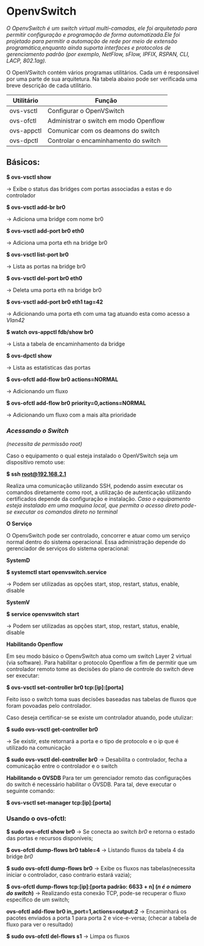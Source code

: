 # OpenvSwitch

*O OpenvSwitch é um switch virtual multi-camadas, ele foi arquitetado para permitir configuração e programação de forma automatizada.Ele foi projetado para permitir a automação de rede por meio de extensão programática,enquanto ainda suporta interfaces e protocolos de gerenciamento padrão (por exemplo, NetFlow, sFlow, IPFIX, RSPAN, CLI, LACP, 802.1ag).*



O OpenVSwitch contém vários programas utilitários. Cada um é responsável por uma parte de sua arquitetura. Na tabela abaixo pode ser verificada uma breve descrição de cada utilitário.


Utilitário | Função
-----------|-------------
ovs-vsctl  | Configurar o OpenVSwitch
ovs-ofctl  | Administrar o switch em modo Openflow
ovs-appctl | Comunicar com os deamons do switch
ovs-dpctl  | Controlar o encaminhamento do switch

## Básicos:


**$ ovs-vsctl show**

-> Exibe o status das bridges com portas associadas a estas e do controlador

**$ ovs-vsctl add-br br0**

-> Adiciona uma bridge com nome br0

**$ ovs-vsctl add-port br0 eth0**

-> Adiciona uma porta eth na bridge br0

**$ ovs-vsctl list-port br0**

-> Lista as portas na bridge br0

**$ ovs-vsctl del-port br0 eth0**

-> Deleta uma porta eth na bridge br0

**$ ovs-vsctl add-port br0 eth1 tag=42**

-> Adicionando uma porta eth com uma tag atuando esta como acesso a _Vlan42_

**$ watch ovs-appctl fdb/show br0**

-> Lista a tabela de encaminhamento da bridge

**$ ovs-dpctl show**

-> Lista as estatisticas das portas

**$ ovs-ofctl add-flow br0 actions=NORMAL**

-> Adicionando um fluxo

**$ ovs-ofctl add-flow br0 priority=0,actions=NORMAL**

 -> Adicionando um fluxo com a mais alta prioridade


###			*Acessando o Switch*
*(necessita de permissão root)*

Caso o equipamento o qual esteja instalado o OpenVSwitch seja um dispositivo remoto use:

**$ ssh root@192.168.2.1**

Realiza uma comunicação utilizando SSH, podendo assim executar os comandos diretamente como root, a utilização de autenticação utilizando certificados depende da configuração e instalação.
*Caso o equipamento esteja instalado em uma maquina local, que permita o acesso direto pode-se executar os comandos direto no terminal*

**O Serviço**

O OpenvSwitch pode ser controlado, concorrer e atuar como um serviço normal dentro do sistema operacional. Essa administração depende do gerenciador de serviços do sistema operacional:

**SystemD**

**$ systemctl start openvswitch.service**

-> Podem ser utilizadas as opções start, stop, restart, status, enable, disable

**SystemV**

**$ service openvswitch start**

-> Podem ser utilizadas as opções start, stop, restart, status, enable, disable

**Habilitando Openflow**

Em seu modo básico o OpenvSwitch atua como um switch Layer 2 virtual (via software). Para habilitar o protocolo Openflow a fim de permitir que um controlador remoto tome as decisões do plano de controle do switch deve ser executar:

**$ ovs-vsctl set-controller br0 tcp:[ip]:[porta]**

Feito isso o switch toma suas decisões baseadas nas tabelas de fluxos que foram povoadas pelo controlador.

Caso deseja certificar-se se existe um controlador atuando, pode utulizar:

**$ sudo ovs-vsctl get-controller br0**

-> Se existir, este retornará a porta e o tipo de protocolo e o ip que é utilizado na comunicação

**$ sudo ovs-vsctl del-controller br0**
-> Desabilita o controlador, fecha a comunicação entre o controlador e o switch

**Habilitando o OVSDB**
Para ter um gerenciador remoto das configurações do switch é necessário habilitar o OVSDB. Para tal, deve executar o seguinte comando:

**$ ovs-vsctl set-manager tcp:[ip]:[porta]**



###  **Usando o ovs-ofctl:**

**$ sudo ovs-ofctl show br0**
-> Se conecta ao switch *br0* e retorna o estado das portas e recursos disponíveis;

**$ ovs-ofctl dump-flows br0 table=4**
-> Listando fluxos da tabela 4 da bridge *br0*

**$ sudo ovs-ofctl dump-flows br0**
-> Exibe os fluxos nas tabelas(necessita iniciar o controlador, caso contrario estará vazia);

**$ ovs-ofctl dump-flows tcp:[ip]:[porta padrão: 6633 + n] (*n é o número do switch*)**
-> Realizando esta conexão TCP, pode-se recuperar o fluxo específico de um switch;

**ovs-ofctl add-flow br0 in_port=1,actions=output:2**
-> Encaminhará os pacotes enviados a porta 1 para porta 2 e vice-e-versa;
(checar a tabela de fluxo para ver o resultado)

**$ sudo ovs-ofctl del-flows s1**
-> Limpa os fluxos
